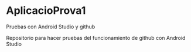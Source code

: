 # AplicacioProva1
Pruebas con Android Studio y github

Repositorio para hacer pruebas del funcionamiento de github con Android Studio
